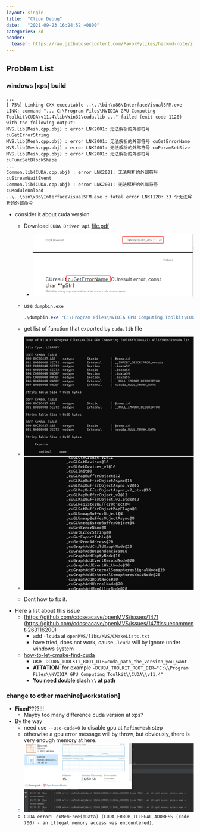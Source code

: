 ```yaml
---
layout: single
title:  "Clion Debug"
date:   "2021-09-23 16:24:52 +0800"
categories: 3d
header:
  teaser: https://raw.githubusercontent.com/FavorMylikes/hackmd-note/img/img20210910164754.png
---
```


## Problem List

### windows [xps] build

```console
...
[ 75%] Linking CXX executable ..\..\bin\x86\InterfaceVisualSFM.exe
LINK: command "... C:\Program Files\NVIDIA GPU Computing Toolkit\CUDA\v11.4\lib\Win32\cuda.lib ..." failed (exit code 1120) with the following output:
MVS.lib(Mesh.cpp.obj) : error LNK2001: 无法解析的外部符号 cuGetErrorString
MVS.lib(Mesh.cpp.obj) : error LNK2001: 无法解析的外部符号 cuGetErrorName
MVS.lib(Mesh.cpp.obj) : error LNK2001: 无法解析的外部符号 cuParamSetSize
MVS.lib(Mesh.cpp.obj) : error LNK2001: 无法解析的外部符号 cuFuncSetBlockShape
...
Common.lib(CUDA.cpp.obj) : error LNK2001: 无法解析的外部符号 cuStreamWaitEvent
Common.lib(CUDA.cpp.obj) : error LNK2001: 无法解析的外部符号 cuModuleUnload
..\..\bin\x86\InterfaceVisualSFM.exe : fatal error LNK1120: 33 个无法解析的外部命令
```

- consider it about cuda version
  - Download `CUDA Driver api` [file.pdf](https://docs.nvidia.com/cuda/pdf/CUDA_Driver_API.pdf)
    - <img src="https://raw.githubusercontent.com/FavorMylikes/hackmd-note/img/img20210923163138.png" alt="20210923163138"/>
  - use `dumpbin.exe`

    ```powershell
    .\dumpbin.exe "C:\Program Files\NVIDIA GPU Computing Toolkit\CUDA\v11.4\lib\Win32\cuda.lib" /symbols /exports
    ```

  - get list of function that exported by `cuda.lib` file
  - <img src="https://raw.githubusercontent.com/FavorMylikes/hackmd-note/img/img20210923163629.png" alt="20210923163629"/>
  - <img src="https://raw.githubusercontent.com/FavorMylikes/hackmd-note/img/img20210923163648.png" alt="20210923163648"/>
  - Dont how to fix it.
- Here a list about this issue
  - [https://github.com/cdcseacave/openMVS/issues/147](https://github.com/cdcseacave/openMVS/issues/147#issuecomment-263116200)
    - add `-lcuda` at `openMVS/libs/MVS/CMakeLists.txt`
    - have tried, does not work, cause `-lcuda` will by ignore under windows system
  - [how-to-let-cmake-find-cuda](https://stackoverflow.com/a/19981506/5587080)
    - use `-DCUDA_TOOLKIT_ROOT_DIR=cuda_path_the_version_you_want`
    - **ATTATION**: for example `-DCUDA_TOOLKIT_ROOT_DIR="C:\\Program Files\\NVIDIA GPU Computing Toolkit\\CUDA\\v11.4"`
    - **You need double slash `\\` at path**

### change to other machine[workstation]

- **Fixed**????!!!
  - Mayby too many difference cuda version at xps?
- By the way
  - need use `--use-cuda=0` to disable gpu at `RefineMesh` step
  - otherwise a gpu error message will by throw, but obviously, there is very enough memory at here.
  - <img src="https://raw.githubusercontent.com/FavorMylikes/hackmd-note/img/img20210923165608.png" alt="20210923165608"/>
  - `CUDA error: cuMemFree(pData) (CUDA_ERROR_ILLEGAL_ADDRESS (code 700) - an illegal memory access was encountered)`.
